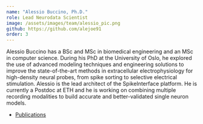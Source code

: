 ```yaml
---
name: "Alessio Buccino, Ph.D."
role: Lead Neurodata Scientist
image: /assets/images/team/alessio_pic.png
github: https://github.com/alejoe91
order: 3
---
```

Alessio Buccino has a BSc and MSc in biomedical engineering and an MSc in computer science. During his PhD at the University of Oslo, he explored the use of advanced modeling techniques and engineering solutions to improve the state-of-the-art methods in extracellular electrophysiology for high-density neural probes, from spike sorting to selective electrical stimulation. Alessio is the lead architect of the SpikeInterface platform. He is currently a Postdoc at ETH and he is working on combining multiple recording modalities to build accurate and better-validated single neuron models.

- [Publications](https://scholar.google.com/citations?user=UmLW1NAAAAAJ&hl=en)
